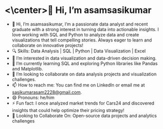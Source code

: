 # <\center>👋 Hi, I’m asamsasikumar


- 👋 Hi, I’m asamsasikumar, I’m a passionate data analyst and recent graduate with a strong interest in turning data into actionable insights. I love working with SQL and Python to analyze data and create visualizations that tell compelling stories. Always eager to learn and collaborate on innovative projects!
- 🔍 Skills: Data Analysis | SQL | Python | Data Visualization | Excel
- 👀 I’m interested in data visualization and data-driven decision making.
- 🌱 I’m currently learning SQL and exploring Python libraries like Pandas and Matplotlib.
- 💞️ I’m looking to collaborate on data analysis projects and visualization challenges.
- 📫 How to reach me: You can find me on LinkedIn or email me at sasikumarasam2228@gmail.com.
- 😄 Pronouns: he/him
- ⚡ Fun fact: I once analyzed market trends for Cars24 and discovered insights that could help optimize their pricing strategy!
- 💼 Looking to Collaborate On: Open-source data projects and analytics challenges


<!---
asamsasikumar2003/asamsasikumar2003 is a ✨ special ✨ repository because its `README.md` (this file) appears on your GitHub profile.
You can click the Preview link to take a look at your changes.
--->
